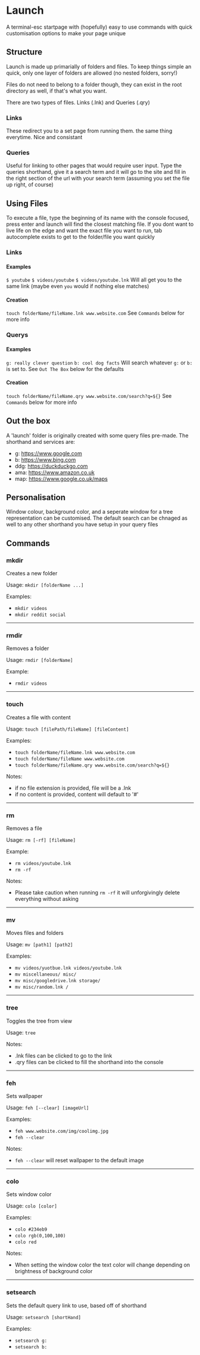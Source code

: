 # Launch

A terminal-esc startpage with (hopefully) easy to use commands with quick customisation options to make your page unique

## Structure

Launch is made up primarially of folders and files.
To keep things simple an quick, only one layer of folders are allowed (no nested folders, sorry!)

Files do not need to belong to a folder though, they can exist in the root directory as well, if that's what you want.

There are two types of files. Links (.lnk) and Queries (.qry)

### Links

These redirect you to a set page from running them. the same thing everytime. Nice and consistant

### Queries

Useful for linking to other pages that would require user input. Type the queries shorthand, give it a search term and it will go to the site and fill in the right section of the url with your search term (assuming you set the file up right, of course)

## Using Files

To execute a file, type the beginning of its name with the console focused, press enter and launch will find the closest matching file.
If you dont want to live life on the edge and want the exact file you want to run, tab autocomplete exists to get to the folder/file you want quickly

### Links 

#### Examples

`$ youtube`
`$ videos/youtube`
`$ videos/youtube.lnk`
Will all get you to the same link (maybe even `you` would if nothing else matches)

#### Creation

`touch folderName/fileName.lnk www.website.com`
See `Commands` below for more info


### Querys

#### Examples
`g: really clever question`
`b: cool dog facts`
Will search whatever `g:` or `b:` is set to. See `Out The Box` below for the defaults

#### Creation

`touch folderName/fileName.qry www.website.com/search?q=${}`
See `Commands` below for more info

## Out the box

A 'launch' folder is originally created with some query files pre-made.
The shorthand and services are:
- g: https://www.google.com
- b: https://www.bing.com
- ddg: https://duckduckgo.com
- ama: https://www.amazon.co.uk
- map: https://www.google.co.uk/maps

## Personalisation

Window colour, background color, and a seperate window for a tree representation can be customised. The default search can be chnaged as well to any other shorthand you have setup in your query files

## Commands

### mkdir

Creates a new folder

Usage: `mkdir [folderName ...]`

Examples:
- `mkdir videos` 
- `mkdir reddit social`

---

### rmdir

Removes a folder

Usage: `rmdir [folderName]`

Example:
- `rmdir videos`

---

### touch

Creates a file with content

Usage: `touch [filePath/fileName] [fileContent]`

Examples:
- `touch folderName/fileName.lnk www.website.com`
- `touch folderName/fileName www.website.com`
- `touch folderName/fileName.qry www.website.com/search?q=${}`

Notes:
- if no file extension is provided, file will be a .lnk
- if no content is provided, content will default to '#'

---

### rm

Removes a file

Usage: `rm [-rf] [fileName]`

Example:
- `rm videos/youtube.lnk`
- `rm -rf`

Notes:
- Please take caution when running `rm -rf` it will unforgivingly delete everything without asking

---

### mv

Moves files and folders

Usage: `mv [path1] [path2]`

Examples:
- `mv videos/yuotbue.lnk videos/youtube.lnk`
- `mv miscellaneous/ misc/`
- `mv misc/googledrive.lnk storage/`
- `mv misc/random.lnk /`

---

### tree

Toggles the tree from view

Usage: `tree`

Notes:
- .lnk files can be clicked to go to the link
- .qry files can be clicked to fill the shorthand into the console

---

### feh

Sets wallpaper

Usage: `feh [--clear] [imageUrl]`

Examples:
- `feh www.website.com/img/coolimg.jpg`
- `feh --clear`

Notes:
- `feh --clear` will reset wallpaper to the default image

---

### colo

Sets window color

Usage: `colo [color]`

Examples:
- `colo #234eb9`
- `colo rgb(0,100,100)`
- `colo red`

Notes:
- When setting the window color the text color will change depending on brightness of background color

---

### setsearch

Sets the default query link to use, based off of shorthand

Usage: `setsearch [shortHand]`

Examples:
- `setsearch g:`
- `setsearch b:`